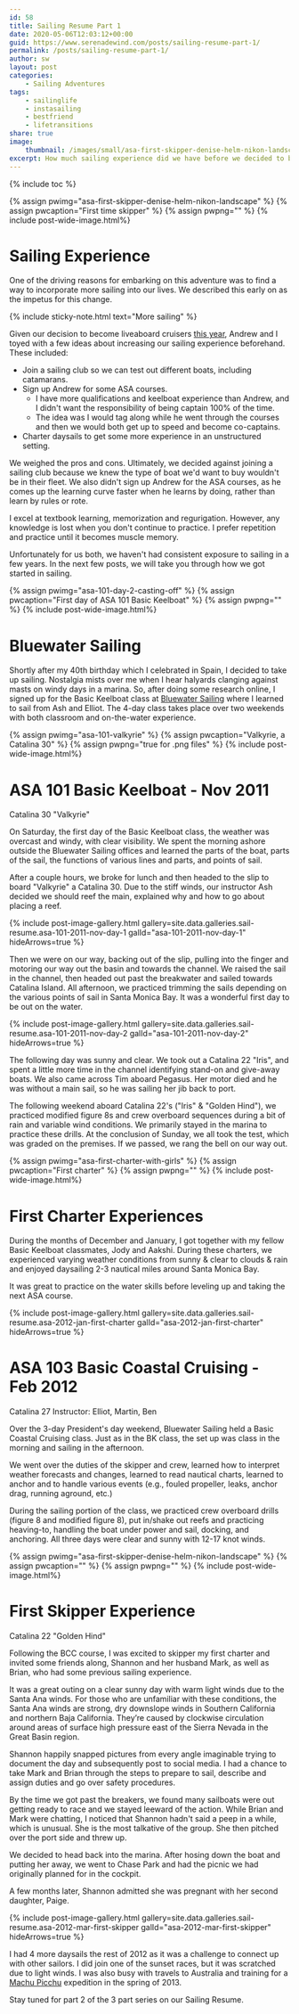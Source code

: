 ```yaml
---
id: 58
title: Sailing Resume Part 1
date: 2020-05-06T12:03:12+00:00
guid: https://www.serenadewind.com/posts/sailing-resume-part-1/
permalink: /posts/sailing-resume-part-1/
author: sw
layout: post
categories:
    - Sailing Adventures
tags:
    - sailinglife
    - instasailing
    - bestfriend
    - lifetransitions
share: true
image:
    thumbnail: /images/small/asa-first-skipper-denise-helm-nikon-landscape.jpg 
excerpt: How much sailing experience did we have before we decided to become full-time liveaboard cruisers? Find out in our 3-part Sailing Resume series.
---
```

{% include toc %}

{% assign pwimg="asa-first-skipper-denise-helm-nikon-landscape" %}
{% assign pwcaption="First time skipper" %}
{% assign pwpng="" %}
{% include post-wide-image.html%}

# Sailing Experience

One of the driving reasons for embarking on this adventure was to find a way to incorporate more sailing into our lives. We described this early on as the impetus for this change.

{% include sticky-note.html text="More sailing" %}

Given our decision to become liveaboard cruisers [this year](/posts/sailing-around-the-world/), Andrew and I toyed with a few ideas about increasing our sailing experience beforehand. These included:

 - Join a sailing club so we can test out different boats, including catamarans.
 - Sign up Andrew for some ASA courses.
     - I have more qualifications and keelboat experience than Andrew, and I didn't want the responsibility of being captain 100% of the time. 
     - The idea was I would tag along while he went through the courses and then we would both get up to speed and become co-captains.
 - Charter daysails to get some more experience in an unstructured setting. 

We weighed the pros and cons. Ultimately, we decided against joining a sailing club because we knew the type of boat we'd want to buy wouldn't be in their fleet. We also didn't sign up Andrew for the ASA courses, as he comes up the learning curve faster when he learns by doing, rather than learn by rules or rote.

I excel at textbook learning, memorization and regurigation. However, any knowledge is lost when you don't continue to practice. I prefer repetition and practice until it becomes muscle memory. 

Unfortunately for us both, we haven't had consistent exposure to sailing in a few years. In the next few posts, we will take you through how we got started in sailing.

{% assign pwimg="asa-101-day-2-casting-off" %}
{% assign pwcaption="First day of ASA 101 Basic Keelboat" %}
{% assign pwpng="" %}
{% include post-wide-image.html%}

# Bluewater Sailing

Shortly after my 40th birthday which I celebrated in Spain, I decided to take up sailing. Nostalgia mists over me when I hear halyards clanging against masts on windy days in a marina. So, after doing some research online, I signed up for the Basic Keelboat class at [Bluewater Sailing](https://bluewatersailing.com/) where I learned to sail from Ash and Elliot. The 4-day class takes place over two weekends with both classroom and on-the-water experience. 

{% assign pwimg="asa-101-valkyrie" %}
{% assign pwcaption="Valkyrie, a Catalina 30" %}
{% assign pwpng="true for .png files" %}
{% include post-wide-image.html%}


# ASA 101 Basic Keelboat - Nov 2011
Catalina 30 "Valkyrie"

On Saturday, the first day of the Basic Keelboat class, the weather was overcast and windy, with clear visibility. We spent the morning ashore outside the Bluewater Sailing offices and learned the parts of the boat, parts of the sail, the functions of various lines and parts, and points of sail. 

After a couple hours, we broke for lunch and then headed to the slip to board "Valkyrie" a Catalina 30. Due to the stiff winds, our instructor Ash decided we should reef the main, explained why and how to go about placing a reef. 

{% include post-image-gallery.html gallery=site.data.galleries.sail-resume.asa-101-2011-nov-day-1 galId="asa-101-2011-nov-day-1" hideArrows=true %}

Then we were on our way, backing out of the slip, pulling into the finger and motoring our way out the basin and towards the channel. We raised the sail in the channel, then headed out past the breakwater and sailed towards Catalina Island. All afternoon, we practiced trimming the sails depending on the various points of sail in Santa Monica Bay. It was a wonderful first day to be out on the water.  

{% include post-image-gallery.html gallery=site.data.galleries.sail-resume.asa-101-2011-nov-day-2 galId="asa-101-2011-nov-day-2" hideArrows=true %}

The following day was sunny and clear. We took out a Catalina 22 "Iris", and spent a little more time in the channel identifying stand-on and give-away boats. We also came across Tim aboard Pegasus. Her motor died and he was without a main sail, so he was sailing her jib back to port. 

The following weekend aboard Catalina 22's ("Iris" & "Golden Hind"), we practiced modified figure 8s and crew overboard sequences during a bit of rain and variable wind conditions. We primarily stayed in the marina to practice these drills. At the conclusion of Sunday, we all took the test, which was graded on the premises. If we passed, we rang the bell on our way out.

{% assign pwimg="asa-first-charter-with-girls" %}
{% assign pwcaption="First charter" %}
{% assign pwpng="" %}
{% include post-wide-image.html%}

# First Charter Experiences

During the months of December and January, I got together with my fellow Basic Keelboat classmates, Jody and Aakshi. During these charters, we experienced varying weather conditions from sunny & clear to clouds & rain and enjoyed daysailing 2-3 nautical miles around Santa Monica Bay. 

It was great to practice on the water skills before leveling up and taking the next ASA course. 

{% include post-image-gallery.html gallery=site.data.galleries.sail-resume.asa-2012-jan-first-charter galId="asa-2012-jan-first-charter" hideArrows=true %}

# ASA 103 Basic Coastal Cruising - Feb 2012
Catalina 27
Instructor: Elliot, Martin, Ben

Over the 3-day President's day weekend, Bluewater Sailing held a Basic Coastal Cruising class. Just as in the BK class, the set up was class in the morning and sailing in the afternoon. 

We went over the duties of the skipper and crew, learned how to interpret weather forecasts and changes, learned to read nautical charts, learned to anchor and to handle various events (e.g., fouled propeller, leaks, anchor drag, running aground, etc.)

During the sailing portion of the class, we practiced crew overboard drills (figure 8 and modified figure 8), put in/shake out reefs and practicing heaving-to, handling the boat under power and sail, docking, and anchoring. All three days were clear and sunny with 12-17 knot winds. 

{% assign pwimg="asa-first-skipper-denise-helm-nikon-landscape" %}
{% assign pwcaption="" %}
{% assign pwpng="" %}
{% include post-wide-image.html%}

# First Skipper Experience
Catalina 22 "Golden Hind"

Following the BCC course, I was excited to skipper my first charter and invited some friends along, Shannon and her husband Mark, as well as Brian, who had some previous sailing experience. 

It was a great outing on a clear sunny day with warm light winds due to the Santa Ana winds. For those who are unfamiliar with these conditions, the Santa Ana winds are strong, dry downslope winds in Southern California and northern Baja California. They’re caused by clockwise circulation around areas of surface high pressure east of the Sierra Nevada in the Great Basin region. 

Shannon happily snapped pictures from every angle imaginable trying to document the day and subsequently post to social media. I had a chance to take Mark and Brian through the steps to prepare to sail, describe and assign duties and go over safety procedures. 

By the time we got past the breakers, we found many sailboats were out getting ready to race and we stayed leeward of the action. While Brian and Mark were chatting, I noticed that Shannon hadn't said a peep in a while, which is unusual. She is the most talkative of the group. She then pitched over the port side and threw up.

We decided to head back into the marina. After hosing down the boat and putting her away, we went to Chase Park and had the picnic we had originally planned for in the cockpit.

A few months later, Shannon admitted she was pregnant with her second daughter, Paige. 

{% include post-image-gallery.html gallery=site.data.galleries.sail-resume.asa-2012-mar-first-skipper galId="asa-2012-mar-first-skipper" hideArrows=true %}

I had 4 more daysails the rest of 2012 as it was a challenge to connect up with other sailors. I did join one of the sunset races, but it was scratched due to light winds. I was also busy with travels to Australia and training for a [Machu Picchu](https://www.nationalgeographic.com/travel/top-10/peru/machu-picchu/secrets/) expedition in the spring of 2013. 

Stay tuned for part 2 of the 3 part series on our Sailing Resume.

